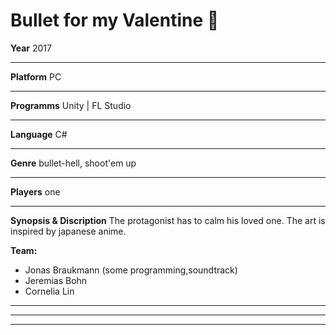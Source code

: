 # Bullet for my Valentine :gift_heart:
**Year** 2017
***
**Platform** PC
***
**Programms** Unity | FL Studio
***
**Language** C#
***
**Genre** bullet-hell, shoot'em up
*** 
**Players** one
*** 
**Synopsis & Discription**
The protagonist has to calm his loved one.
The art is inspired by japanese anime.

**Team:**
+ Jonas Braukmann (some programming,soundtrack)
+ Jeremias Bohn
+ Cornelia Lin

***
---
___
